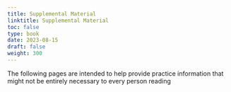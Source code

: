 ```yaml
---
title: Supplemental Material
linktitle: Supplemental Material
toc: false
type: book
date: 2023-08-15
draft: false
weight: 300
---
```


The following pages are intended to help provide practice information that might not be entirely necessary to every person reading